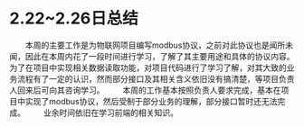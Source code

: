 # 2.22~2.26日总结

&emsp;&emsp;本周的主要工作是为物联网项目编写modbus协议，之前对此协议也是闻所未闻，因此在本周内花了一段时间进行学习，了解了其主要用途和具体的协议内容。为了在项目中实现相关数据读取功能，对项目代码进行了学习了解，对其大致的业务流程有了一定的认识，然而部分接口及其相关含义依旧没有搞清楚，等项目负责人回来后可向其咨询学习。
&emsp;&emsp;本周的工作基本按照负责人要求完成，基本在项目中实现了modbus协议，然后受制于部分业务的理解，部分接口暂时还无法完成。
&emsp;&emsp;业余时间依旧在学习前端的相关知识。